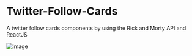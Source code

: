 # Twitter-Follow-Cards
A twitter follow cards components by using the Rick and Morty API and ReactJS

![image](https://github.com/MelissaPleitez/Twitter-Follow-Cards/assets/92410851/f043bace-92ca-458e-84a0-5c3634cd0be0)
